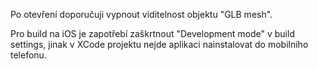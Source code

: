 Po otevření doporučuji vypnout viditelnost objektu "GLB mesh".

Pro build na iOS je zapotřebí zaškrtnout "Development mode" v build settings, jinak v XCode projektu nejde aplikaci nainstalovat do mobilního telefonu.
